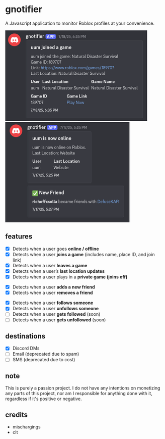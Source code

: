 # gnotifier
A Javascript application to monitor Roblox profiles at your convenience.

![Someone joining a game](demo/2.png)
![Someone joining a game](demo/3.png)

## features
<!-- <details> -->
  <!-- <summary>presence monitoring</summary> -->
  
  - [x] Detects when a user goes **online / offline**
  - [x] Detects when a user **joins a game** (includes name, place ID, and join link)
  - [x] Detects when a user **leaves a game**
  - [x] Detects when a user’s **last location updates**
  - [x] Detects when a user plays in a **private game (joins off)**
<!-- </details> -->
<!-- <details> -->
  <!-- <summary>friend monitoring</summary> -->
  
  - [x] Detects when a user **adds a new friend**
  - [x] Detects when a user **removes a friend**
<!-- </details> -->
<!-- <details> -->
  <!-- <summary>follow monitoring</summary> -->
  
  - [x] Detects when a user **follows someone**
  - [x] Detects when a user **unfollows someone**
  - [ ] Detects when a user **gets followed** (soon)
  - [ ] Detects when a user **gets unfollowed** (soon)
<!-- </details> -->

## destinations
- [x] Discord DMs
- [ ] Email (deprecated due to spam)
- [ ] SMS (deprecated due to cost)

## note
This is purely a passion project. I do not have any intentions on monetizing any parts of this project, nor am I responsible for anything done with it, regardless if it's positive or negative.

## credits
* mischargings
* clt
